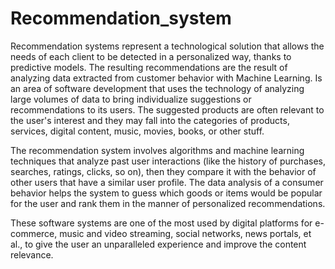 # Recommendation_system
Recommendation systems represent a technological solution that allows the needs of each client to be detected in a personalized way, thanks to predictive models. The resulting recommendations are the result of analyzing data extracted from customer behavior with Machine Learning.
Is an area of software development that uses the technology of analyzing large volumes of data to bring individualize suggestions or recommendations to its users. The suggested products are often relevant to the user's interest and they may fall into the categories of products, services, digital content, music, movies, books, or other stuff.

The recommendation system involves algorithms and machine learning techniques that analyze past user interactions (like the history of purchases, searches, ratings, clicks, so on), then they compare it with the behavior of other users that have a similar user profile. The data analysis of a consumer behavior helps the system to guess which goods or items would be popular for the user and rank them in the manner of personalized recommendations.

These software systems are one of the most used by digital platforms for e-commerce, music and video streaming, social networks, news portals, et al., to give the user an unparalleled experience and improve the content relevance.

